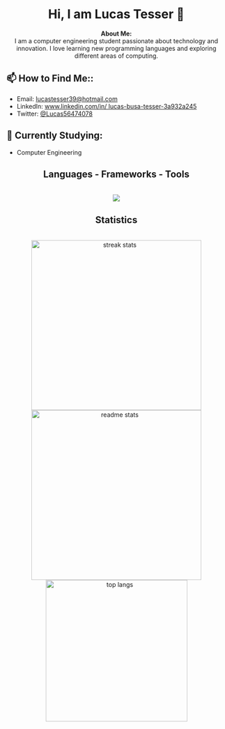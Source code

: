 <h1 align="center">Hi, I am Lucas Tesser 👋</h1>
<p align="center">
  <strong>About Me:</strong>
  <br>
I am a computer engineering student passionate about technology and innovation. I love learning new programming languages ​​and exploring different areas of computing.
</p>

<h2>📫 How to Find Me::</h2>
<ul>
  <li>Email: <a href="mailto:seu-email@example.com">lucastesser39@hotmail.com</a></li>
  <li>LinkedIn: <a href="https://linkedin.com/in/seu-perfil">www.linkedin.com/in/
lucas-busa-tesser-3a932a245
</a></li>
  <li>Twitter: <a href="https://twitter.com/Lucas56474078">@Lucas56474078</a></li>
</ul>
<h2>🌱 Currently Studying:</h2>
<ul>
  <li>Computer Engineering</li>
</ul>
<h2 align="center">Languages - Frameworks - Tools</h2>
<br/>
<div align="center">
  <img src="https://skillicons.dev/icons?i=vscode,git,github,html,css,figma,python,pycharm,javascript,nodejs,wordpress,windows,notion" />
<br>
</div>
<h2 align="center">Statistics</h2>
<br>
<div align=center>
  <img width=390 src="https://streak-stats.demolab.com/?user=tesserlucas&count_private=true&theme=react&border_radius=10" alt="streak stats"/>
  <img width=390 src="https://github-readme-stats.vercel.app/api?username=tesserlucas&count_private=true&show_icons=true&theme=react&rank_icon=github&border_radius=10" alt="readme stats" />
  <br/>
  <img width=325 align="center" src="https://github-readme-stats.vercel.app/api/top-langs/?username=tesserlucas&hide=HTML&langs_count=8&layout=compact&theme=react&border_radius=10&size_weight=0.5&count_weight=0.5&exclude_repo=github-readme-stats" alt="top langs" />
</div>
